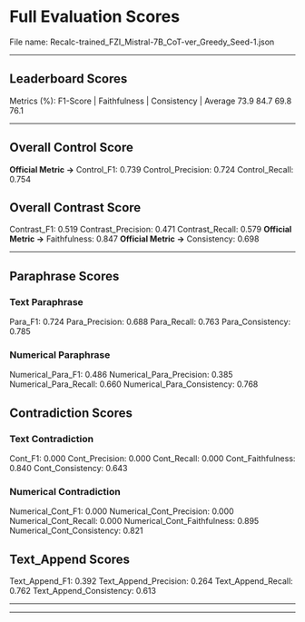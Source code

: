 # Full Evaluation Scores

File name: Recalc-trained_FZI_Mistral-7B_CoT-ver_Greedy_Seed-1.json


---

## Leaderboard Scores

Metrics (%): F1-Score | Faithfulness | Consistency | Average
                73.9        84.7          69.8        76.1

---

## Overall Control Score

**Official Metric ->** Control_F1: 0.739
Control_Precision: 0.724
Control_Recall: 0.754

## Overall Contrast Score

Contrast_F1: 0.519
Contrast_Precision: 0.471
Contrast_Recall: 0.579
**Official Metric ->** Faithfulness: 0.847
**Official Metric ->** Consistency: 0.698

---


## Paraphrase Scores


### Text Paraphrase

Para_F1: 0.724
Para_Precision: 0.688
Para_Recall: 0.763
Para_Consistency: 0.785


### Numerical Paraphrase

Numerical_Para_F1: 0.486
Numerical_Para_Precision: 0.385
Numerical_Para_Recall: 0.660
Numerical_Para_Consistency: 0.768


## Contradiction Scores


### Text Contradiction

Cont_F1: 0.000
Cont_Precision: 0.000
Cont_Recall: 0.000
Cont_Faithfulness: 0.840
Cont_Consistency: 0.643


### Numerical Contradiction

Numerical_Cont_F1: 0.000
Numerical_Cont_Precision: 0.000
Numerical_Cont_Recall: 0.000
Numerical_Cont_Faithfulness: 0.895
Numerical_Cont_Consistency: 0.821


## Text_Append Scores

Text_Append_F1: 0.392
Text_Append_Precision: 0.264
Text_Append_Recall: 0.762
Text_Append_Consistency: 0.613

---


---

